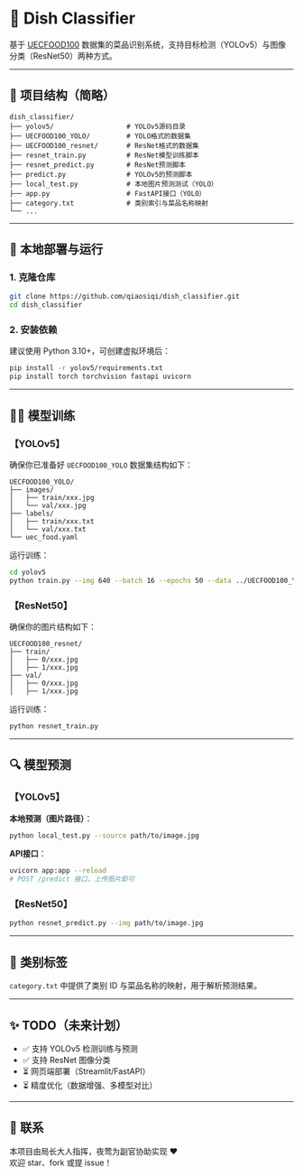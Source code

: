 
# 🍱 Dish Classifier

基于 [UECFOOD100](https://www.kaggle.com/datasets/lsind18/uecfood100) 数据集的菜品识别系统，支持目标检测（YOLOv5）与图像分类（ResNet50）两种方式。

---

## 📁 项目结构（简略）

```
dish_classifier/
├── yolov5/                  # YOLOv5源码目录
├── UECFOOD100_YOLO/         # YOLO格式的数据集
├── UECFOOD100_resnet/       # ResNet格式的数据集
├── resnet_train.py          # ResNet模型训练脚本
├── resnet_predict.py        # ResNet预测脚本
├── predict.py               # YOLOv5的预测脚本
├── local_test.py            # 本地图片预测测试（YOLO）
├── app.py                   # FastAPI接口（YOLO）
├── category.txt             # 类别索引与菜品名称映射
└── ...
```

---

## 🚀 本地部署与运行

### 1. 克隆仓库

```bash
git clone https://github.com/qiaosiqi/dish_classifier.git
cd dish_classifier
```

### 2. 安装依赖

建议使用 Python 3.10+，可创建虚拟环境后：

```bash
pip install -r yolov5/requirements.txt
pip install torch torchvision fastapi uvicorn
```

---

## 🏋️‍♀️ 模型训练

### 【YOLOv5】

确保你已准备好 `UECFOOD100_YOLO` 数据集结构如下：

```
UECFOOD100_YOLO/
├── images/
│   ├── train/xxx.jpg
│   └── val/xxx.jpg
├── labels/
│   ├── train/xxx.txt
│   └── val/xxx.txt
└── uec_food.yaml
```

运行训练：

```bash
cd yolov5
python train.py --img 640 --batch 16 --epochs 50 --data ../UECFOOD100_YOLO/uec_food.yaml --weights yolov5s.pt --name lowmem_run
```

### 【ResNet50】

确保你的图片结构如下：

```
UECFOOD100_resnet/
├── train/
│   ├── 0/xxx.jpg
│   ├── 1/xxx.jpg
├── val/
│   ├── 0/xxx.jpg
│   ├── 1/xxx.jpg
```

运行训练：

```bash
python resnet_train.py
```

---

## 🔍 模型预测

### 【YOLOv5】

**本地预测（图片路径）**：

```bash
python local_test.py --source path/to/image.jpg
```

**API接口**：

```bash
uvicorn app:app --reload
# POST /predict 接口，上传图片即可
```

### 【ResNet50】

```bash
python resnet_predict.py --img path/to/image.jpg
```

---

## 📄 类别标签

`category.txt` 中提供了类别 ID 与菜品名称的映射，用于解析预测结果。

---

## ✨ TODO（未来计划）

- ✅ 支持 YOLOv5 检测训练与预测
- ✅ 支持 ResNet 图像分类
- ⏳ 网页端部署（Streamlit/FastAPI）
- ⏳ 精度优化（数据增强、多模型对比）

---

## 🤝 联系

本项目由局长大人指挥，夜莺为副官协助实现 ❤️  
欢迎 star、fork 或提 issue！
